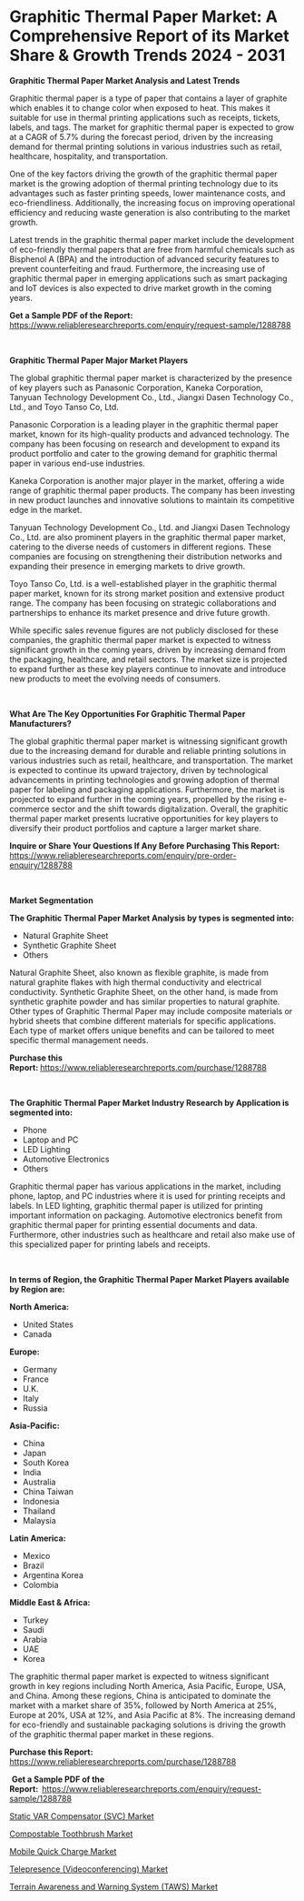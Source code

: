 <p><h1>Graphitic Thermal Paper Market: A Comprehensive Report of its Market Share & Growth Trends 2024 - 2031</h1></p><p><strong>Graphitic Thermal Paper Market Analysis and Latest Trends</strong></p>
<p><p>Graphitic thermal paper is a type of paper that contains a layer of graphite which enables it to change color when exposed to heat. This makes it suitable for use in thermal printing applications such as receipts, tickets, labels, and tags. The market for graphitic thermal paper is expected to grow at a CAGR of 5.7% during the forecast period, driven by the increasing demand for thermal printing solutions in various industries such as retail, healthcare, hospitality, and transportation.</p><p>One of the key factors driving the growth of the graphitic thermal paper market is the growing adoption of thermal printing technology due to its advantages such as faster printing speeds, lower maintenance costs, and eco-friendliness. Additionally, the increasing focus on improving operational efficiency and reducing waste generation is also contributing to the market growth.</p><p>Latest trends in the graphitic thermal paper market include the development of eco-friendly thermal papers that are free from harmful chemicals such as Bisphenol A (BPA) and the introduction of advanced security features to prevent counterfeiting and fraud. Furthermore, the increasing use of graphitic thermal paper in emerging applications such as smart packaging and IoT devices is also expected to drive market growth in the coming years.</p></p>
<p><strong>Get a Sample PDF of the Report:&nbsp;</strong> <a href="https://www.reliableresearchreports.com/enquiry/request-sample/1288788">https://www.reliableresearchreports.com/enquiry/request-sample/1288788</a></p>
<p>&nbsp;</p>
<p><strong>Graphitic Thermal Paper Major Market Players</strong></p>
<p><p>The global graphitic thermal paper market is characterized by the presence of key players such as Panasonic Corporation, Kaneka Corporation, Tanyuan Technology Development Co., Ltd., Jiangxi Dasen Technology Co., Ltd., and Toyo Tanso Co, Ltd.</p><p>Panasonic Corporation is a leading player in the graphitic thermal paper market, known for its high-quality products and advanced technology. The company has been focusing on research and development to expand its product portfolio and cater to the growing demand for graphitic thermal paper in various end-use industries.</p><p>Kaneka Corporation is another major player in the market, offering a wide range of graphitic thermal paper products. The company has been investing in new product launches and innovative solutions to maintain its competitive edge in the market.</p><p>Tanyuan Technology Development Co., Ltd. and Jiangxi Dasen Technology Co., Ltd. are also prominent players in the graphitic thermal paper market, catering to the diverse needs of customers in different regions. These companies are focusing on strengthening their distribution networks and expanding their presence in emerging markets to drive growth.</p><p>Toyo Tanso Co, Ltd. is a well-established player in the graphitic thermal paper market, known for its strong market position and extensive product range. The company has been focusing on strategic collaborations and partnerships to enhance its market presence and drive future growth.</p><p>While specific sales revenue figures are not publicly disclosed for these companies, the graphitic thermal paper market is expected to witness significant growth in the coming years, driven by increasing demand from the packaging, healthcare, and retail sectors. The market size is projected to expand further as these key players continue to innovate and introduce new products to meet the evolving needs of consumers.</p></p>
<p>&nbsp;</p>
<p><strong>What Are The Key Opportunities For Graphitic Thermal Paper Manufacturers?</strong></p>
<p><p>The global graphitic thermal paper market is witnessing significant growth due to the increasing demand for durable and reliable printing solutions in various industries such as retail, healthcare, and transportation. The market is expected to continue its upward trajectory, driven by technological advancements in printing technologies and growing adoption of thermal paper for labeling and packaging applications. Furthermore, the market is projected to expand further in the coming years, propelled by the rising e-commerce sector and the shift towards digitalization. Overall, the graphitic thermal paper market presents lucrative opportunities for key players to diversify their product portfolios and capture a larger market share.</p></p>
<p><strong>Inquire or Share Your Questions If Any Before Purchasing This Report:</strong> <a href="https://www.reliableresearchreports.com/enquiry/pre-order-enquiry/1288788">https://www.reliableresearchreports.com/enquiry/pre-order-enquiry/1288788</a></p>
<p>&nbsp;</p>
<p><strong>Market Segmentation</strong></p>
<p><strong>The Graphitic Thermal Paper Market Analysis by types is segmented into:</strong></p>
<p><ul><li>Natural Graphite Sheet</li><li>Synthetic Graphite Sheet</li><li>Others</li></ul></p>
<p><p>Natural Graphite Sheet, also known as flexible graphite, is made from natural graphite flakes with high thermal conductivity and electrical conductivity. Synthetic Graphite Sheet, on the other hand, is made from synthetic graphite powder and has similar properties to natural graphite. Other types of Graphitic Thermal Paper may include composite materials or hybrid sheets that combine different materials for specific applications. Each type of market offers unique benefits and can be tailored to meet specific thermal management needs.</p></p>
<p><strong>Purchase this Report:&nbsp;</strong><a href="https://www.reliableresearchreports.com/purchase/1288788">https://www.reliableresearchreports.com/purchase/1288788</a></p>
<p>&nbsp;</p>
<p><strong>The Graphitic Thermal Paper Market Industry Research by Application is segmented into:</strong></p>
<p><ul><li>Phone</li><li>Laptop and PC</li><li>LED Lighting</li><li>Automotive Electronics</li><li>Others</li></ul></p>
<p><p>Graphitic thermal paper has various applications in the market, including phone, laptop, and PC industries where it is used for printing receipts and labels. In LED lighting, graphitic thermal paper is utilized for printing important information on packaging. Automotive electronics benefit from graphitic thermal paper for printing essential documents and data. Furthermore, other industries such as healthcare and retail also make use of this specialized paper for printing labels and receipts.</p></p>
<p>&nbsp;</p>
<p><strong>In terms of Region, the Graphitic Thermal Paper Market Players available by Region are:</strong></p>
<p>
    <p> <strong> North America: </strong>
        <ul>
            <li>United States</li>
            <li>Canada</li>
        </ul>
        </p> 
    <p> <strong> Europe: </strong>
        <ul>
            <li>Germany</li>
            <li>France</li>
            <li>U.K.</li>
            <li>Italy</li>
            <li>Russia</li>
        </ul>
        </p> 
    <p> <strong> Asia-Pacific: </strong>
        <ul>
            <li>China</li>
            <li>Japan</li>
            <li>South Korea</li>
            <li>India</li>
            <li>Australia</li>
            <li>China Taiwan</li>
            <li>Indonesia</li>
            <li>Thailand</li>
            <li>Malaysia</li>
        </ul>
        </p> 
    <p> <strong> Latin America: </strong>
        <ul>
            <li>Mexico</li>
            <li>Brazil</li>
            <li>Argentina Korea</li>
            <li>Colombia</li>
        </ul>
        </p> 
    <p> <strong> Middle East & Africa: </strong>
        <ul>
            <li>Turkey</li>
            <li>Saudi</li>
            <li>Arabia</li>
            <li>UAE</li>
            <li>Korea</li>
        </ul>
    </p>
    </p>
<p><p>The graphitic thermal paper market is expected to witness significant growth in key regions including North America, Asia Pacific, Europe, USA, and China. Among these regions, China is anticipated to dominate the market with a market share of 35%, followed by North America at 25%, Europe at 20%, USA at 12%, and Asia Pacific at 8%. The increasing demand for eco-friendly and sustainable packaging solutions is driving the growth of the graphitic thermal paper market in these regions.</p></p>
<p><strong>Purchase this Report: </strong><a href="https://www.reliableresearchreports.com/purchase/1288788">https://www.reliableresearchreports.com/purchase/1288788</a></p>
<p>&nbsp;<strong>Get a Sample PDF of the Report:&nbsp;&nbsp;</strong><a href="https://www.reliableresearchreports.com/enquiry/request-sample/1288788">https://www.reliableresearchreports.com/enquiry/request-sample/1288788</a></p>
<p><strong></strong></p>
<p><p><a href="https://three-jumbo-f6d.notion.site/Static-VAR-Compensator-SVC-Market-Offer-Valuable-Insights-into-Market-Size-Market-Share-Market-T-d0f52939d3cc4725b1891012c972d973">Static VAR Compensator (SVC) Market</a></p><p><a href="https://view.publitas.com/reportprime-1/compostable-toothbrush-market-centers-on-aspects-such-as-market-growth-market-share-market-opportunity-and-projected-forecasts-spanning-from-2024-to-2031/">Compostable Toothbrush Market</a></p><p><a href="https://view.publitas.com/reportprime-1/mobile-quick-charge-market-size-market-trends-and-growth-outlook-forecasted-for-period-from-2024-to-2031/">Mobile Quick Charge Market</a></p><p><a href="https://iodized-pantydraco-05c.notion.site/Telepresence-Videoconferencing-Market-Size-Growing-and-Forecasted-for-period-from-2024-2031-and--024ed145995e49a4a0c1be79ae6dd328">Telepresence (Videoconferencing) Market</a></p><p><a href="https://noble-drawer-34c.notion.site/Insights-into-Terrain-Awareness-and-Warning-System-TAWS-Market-Size-Analysing-Market-Share-Trend-5cabcb8ed0d3402e8cfd8a48d84959d0">Terrain Awareness and Warning System (TAWS) Market</a></p></p>